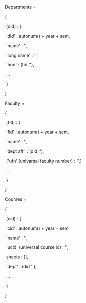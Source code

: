 Departments = 

{

​	(did) : {

​						'did' : autonum() + year + sem,

​						'name' : '',

​						'long name' : '',

​						'hod' : (fid ''),

​						...

​				}

}

Faculty = 

{

​	(fid) : {

​						'fid' : autonum() + year + sem,

​						'name' : '',

​						'dept aff.' : (did ''),

​						('ufn' (univarsal faculty number) : '',)

​						...

​				}

}

Courses = 

{

​	(cid) : {

​						'cid' : autonum() + year + sem,

​						'name' : '',

​						'ucid' (universal course id) : '',

​						sheets : [],

​						'dept' : (did ''),

​						...

​				}

}